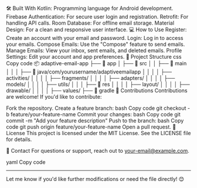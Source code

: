 🛠️ Built With
Kotlin: Programming language for Android development.
Firebase Authentication: For secure user login and registration.
Retrofit: For handling API calls.
Room Database: For offline email storage.
Material Design: For a clean and responsive user interface.
💻 How to Use
Register: Create an account with your email and password.
Login: Log in to access your emails.
Compose Emails: Use the "Compose" feature to send emails.
Manage Emails: View your inbox, sent emails, and deleted emails.
Profile Settings: Edit your account and app preferences.
📂 Project Structure
css
Copy code
📦 adaptive-email-app
├── 📂 app
│   ├── 📂 src
│   │   ├── 📂 main
│   │   │   ├── 📂 java/com/yourusername/adaptiveemailapp
│   │   │   │   ├── activities/
│   │   │   │   ├── fragments/
│   │   │   │   ├── adapters/
│   │   │   │   ├── models/
│   │   │   │   ├── utils/
│   │   │   ├── 📂 res
│   │   │   │   ├── layout/
│   │   │   │   ├── drawable/
│   │   │   │   ├── values/
├── 📂 gradle
🤝 Contributions
Contributions are welcome! If you'd like to contribute:

Fork the repository.
Create a feature branch:
bash
Copy code
git checkout -b feature/your-feature-name
Commit your changes:
bash
Copy code
git commit -m "Add your feature description"
Push to the branch:
bash
Copy code
git push origin feature/your-feature-name
Open a pull request.
📝 License
This project is licensed under the MIT License. See the LICENSE file for details.

📧 Contact
For questions or support, reach out to your-email@example.com.

yaml
Copy code

---

Let me know if you'd like further modifications or need the file directly! 😊






